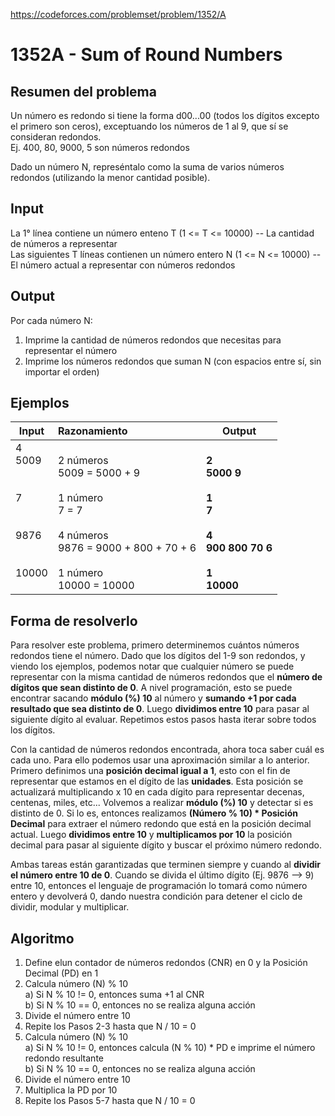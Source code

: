 https://codeforces.com/problemset/problem/1352/A

# 1352A - Sum of Round Numbers

## Resumen del problema
Un número es redondo si tiene la forma d00...00 (todos los dígitos excepto el primero son ceros), exceptuando los números de 1 al 9, que sí se consideran redondos. \
Ej. 400, 80, 9000, 5 son números redondos 

Dado un número N, represéntalo como la suma de varios números redondos (utilizando la menor cantidad posible). 

## Input
La 1° línea contiene un número enteno T (1 <= T <= 10000) -- La cantidad de números a representar \
Las siguientes T líneas contienen un número entero N (1 <= N <= 10000) -- El número actual a representar con números redondos

## Output
Por cada número N: 
1) Imprime la cantidad de números redondos que necesitas para representar el número
2) Imprime los números redondos que suman N (con espacios entre sí, sin importar el orden)


## Ejemplos
| Input       | Razonamiento  | Output    |
| ----------- | :------------ | --------- |
| 4 <br> 5009 <br><br><br> 7 <br><br><br> 9876 <br><br><br> 10000 <br><br> | <br> 2 números <br> 5009 = 5000 + 9 <br><br> 1 número <br> 7 = 7 <br><br> 4 números <br> 9876 = 9000 + 800 + 70 + 6 <br><br> 1 número <br> 10000 = 10000 <br> | <br> **2** <br> **5000 9** <br><br> **1** <br> **7** <br><br> **4** <br> **900 800 70 6** <br><br> **1** <br> **10000** |

## Forma de resolverlo
Para resolver este problema, primero determinemos cuántos números redondos tiene el número. Dado que los dígitos del 1-9 son redondos, y viendo los ejemplos, podemos notar que cualquier número se puede representar con la misma cantidad de números redondos que el **número de dígitos que sean distinto de 0**. A nivel programación, esto se puede encontrar sacando **módulo (%) 10** al número y **sumando +1 por cada resultado que sea distinto de 0**. Luego **dividimos entre 10** para pasar al siguiente dígito al evaluar. Repetimos estos pasos hasta iterar sobre todos los dígitos.

Con la cantidad de números redondos encontrada, ahora toca saber cuál es cada uno. Para ello podemos usar una aproximación similar a lo anterior. Primero definimos una **posición decimal igual a 1**, esto con el fin de representar que estamos en el dígito de las **unidades**. Esta posición se actualizará multiplicando x 10 en cada dígito para representar decenas, centenas, miles, etc... Volvemos a realizar **módulo (%) 10** y detectar si es distinto de 0. Si lo es, entonces realizamos **(Número % 10) * Posición Decimal** para extraer el número redondo que está en la posición decimal actual. Luego **dividimos entre 10** y **multiplicamos por 10** la posición decimal para pasar al siguiente dígito y buscar el próximo número redondo.

Ambas tareas están garantizadas que terminen siempre y cuando al **dividir el número entre 10 de 0**. Cuando se divida el último dígito (Ej. 9876 --> 9) entre 10, entonces el lenguaje de programación lo tomará como número entero y devolverá 0, dando nuestra condición para detener el ciclo de dividir, modular y multiplicar.

## Algoritmo
1) Define elun contador de números redondos (CNR) en 0 y la Posición Decimal (PD) en 1
2) Calcula número (N) % 10 \
a) Si N % 10 != 0, entonces suma +1 al CNR \
b) Si N % 10 == 0, entonces no se realiza alguna acción 
3) Divide el número entre 10
4) Repite los Pasos 2-3 hasta que N / 10 = 0
5) Calcula número (N) % 10 \
a) Si N % 10 != 0, entonces calcula (N % 10) * PD e imprime el número redondo resultante \
b) Si N % 10 == 0, entonces no se realiza alguna acción 
6) Divide el número entre 10
7) Multiplica la PD por 10
8) Repite los Pasos 5-7 hasta que N / 10 = 0
